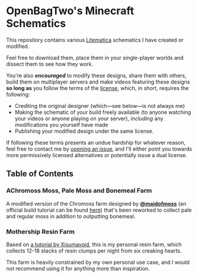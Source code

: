 # OpenBagTwo's Minecraft Schematics

This repository contains various [Litematica](https://modrinth.com/mod/litematica)
schematics I have created or modified.

Feel free to download them, place them in your single-player worlds and dissect them to see how they
work.

You're also **_encouraged_** to modify these designs, share them with others, build them on
multiplayer servers and make videos featuring these designs **so long as** you follow the terms
of the [license](LICENSE), which, in short, requires the following:

- Crediting the original designer (which—see below—is not always me)
- Making the schematic of your build freely available (to anyone watching your videos or anyone
  playing on your server), _including_ any modifications you yourself have made
- Publishing your modified design under the same license.

If following these terms presents an undue hardship for whatever reason, feel free to contact me
by [opening an issue](../issues/new/choose), and I'll either point you towards more permissively
licensed alternatives or potentially issue a dual license.

## Table of Contents

### AChromoss Moss, Pale Moss and Bonemeal Farm

A modified version of the Chromoss farm designed by
[**@maidofmoss**](https://www.youtube.com/@maidofmoss) (an official build tutorial can be found
[here](https://www.youtube.com/watch?v=eNYZiuVNBe0)) that's been reworked to collect pale
and regular moss in addition to outputting bonemeal.

### Mothership Resin Farm

Based on [a tutorial by Xisumavoid](https://www.youtube.com/watch?v=Usfxg7UCzks), this is my
personal resin farm, which collects 12-18 stacks of resin clumps per night from six creaking
hearts.

This farm is heavily constrained by my own personal use case, and I would not recommend using
it for anything more than inspiration.
